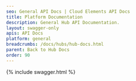 ```yaml
---
seo: General API Docs | Cloud Elements API Docs
title: Platform Documentation
description: General Hub API Documentation.
layout: swagger-only
apis: API Docs
platform: general
breadcrumbs: /docs/hubs/hub-docs.html
parent: Back to Hub Docs
order: 90
---
```


{% include swagger.html %}

